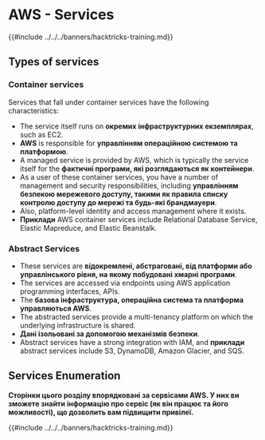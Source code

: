 # AWS - Services

{{#include ../../../banners/hacktricks-training.md}}

## Types of services

### Container services

Services that fall under container services have the following characteristics:

- The service itself runs on **окремих інфраструктурних екземплярах**, such as EC2.
- **AWS** is responsible for **управлінням операційною системою та платформою**.
- A managed service is provided by AWS, which is typically the service itself for the **фактичні програми, які розглядаються як контейнери**.
- As a user of these container services, you have a number of management and security responsibilities, including **управлінням безпекою мережевого доступу, такими як правила списку контролю доступу до мережі та будь-які брандмауери**.
- Also, platform-level identity and access management where it exists.
- **Приклади** AWS container services include Relational Database Service, Elastic Mapreduce, and Elastic Beanstalk.

### Abstract Services

- These services are **відокремлені, абстраговані, від платформи або управлінського рівня, на якому побудовані хмарні програми**.
- The services are accessed via endpoints using AWS application programming interfaces, APIs.
- The **базова інфраструктура, операційна система та платформа управляються AWS**.
- The abstracted services provide a multi-tenancy platform on which the underlying infrastructure is shared.
- **Дані ізольовані за допомогою механізмів безпеки**.
- Abstract services have a strong integration with IAM, and **приклади** abstract services include S3, DynamoDB, Amazon Glacier, and SQS.

## Services Enumeration

**Сторінки цього розділу впорядковані за сервісами AWS. У них ви зможете знайти інформацію про сервіс (як він працює та його можливості), що дозволить вам підвищити привілеї.**

{{#include ../../../banners/hacktricks-training.md}}
